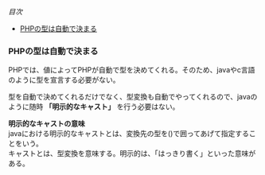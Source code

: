 *目次*
* [PHPの型は自動で決まる](#PHPの型は自動で決まる)

### PHPの型は自動で決まる

PHPでは、値によってPHPが自動で型を決めてくれる。そのため、javaやc言語のように型を宣言する必要がない。

型を自動で決めてくれるだけでなく、型変換も自動でやってくれるので、javaのように随時 **「明示的なキャスト」** を行う必要はない。

**明示的なキャストの意味**  
javaにおける明示的なキャストとは、変換先の型を()で囲ってあげて指定することをいう。  
キャストとは、型変換を意味する。明示的は、「はっきり書く」といった意味がある。  

